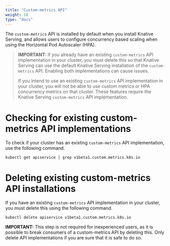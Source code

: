 ```yaml
---
title: "Custom-metrics API"
weight: 10
type: "docs"
---
```


The `custom-metrics` API is installed by default when you install Knative
Serving, and allows users to configure concurrency based scaling when using the
Horizontal Pod Autoscaler (HPA).

> **IMPORTANT:** If you already have an existing `custom-metrics` API
> implementation in your cluster, you must delete this so that Knative Serving
> can use the default Knative Serving installation of the `custom-metrics` API.
> Enabling both implementations can cause issues.
>
> If you intend to use an existing `custom-metrics` API implementation in your
> cluster, you will not be able to use custom metrics or HPA concurrency metrics
> on that cluster. These features require the Knative Serving `custom-metrics`
> API implementation.

# Checking for existing custom-metrics API implementations

To check if your cluster has an existing `custom-metrics` API implementation,
use the following command.

```
kubectl get apiservice | grep v1beta1.custom.metrics.k8s.io
```

# Deleting existing custom-metrics API installations

If you have an existing `custom-metrics` API implementation in your cluster, you
must delete this using the following command.

```
kubectl delete apiservice v1beta1.custom.metrics.k8s.io
```

**IMPORTANT:** This step is not required for inexperienced users, as it is
possible to break consumers of a custom-metrics API by deleting this. Only
delete API implementations if you are sure that it is safe to do so.
